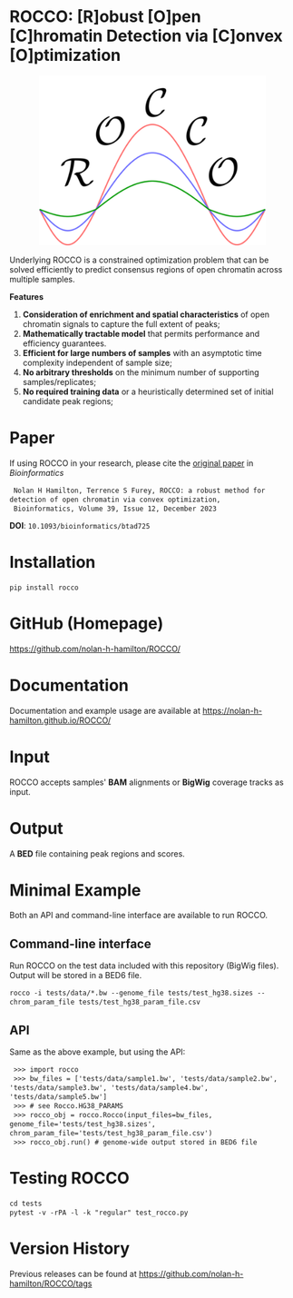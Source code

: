# ROCCO: [R]obust [O]pen [C]hromatin Detection via [C]onvex [O]ptimization

<p align="center">
<img width="400" alt="logo" src="docs/logo.png">

Underlying ROCCO is a constrained optimization problem that can be
solved efficiently to predict consensus regions of open chromatin across
multiple samples.

**Features**

1. **Consideration of enrichment and spatial characteristics** of open chromatin signals to capture the full extent of peaks;
2. **Mathematically tractable model** that permits performance and efficiency guarantees.
3. **Efficient for large numbers of samples** with an asymptotic time complexity independent of sample size;
4. **No arbitrary thresholds** on the minimum number of supporting samples/replicates;
5. **No required training data** or a heuristically determined set of initial candidate peak regions;


# Paper

If using ROCCO in your research, please cite the [original paper](https://doi.org/10.1093/bioinformatics/btad725) in *Bioinformatics*


   ```
    Nolan H Hamilton, Terrence S Furey, ROCCO: a robust method for detection of open chromatin via convex optimization,
    Bioinformatics, Volume 39, Issue 12, December 2023
   ```

**DOI**: ``10.1093/bioinformatics/btad725``

# Installation

   ```
   pip install rocco
   ```

# GitHub (Homepage)

https://github.com/nolan-h-hamilton/ROCCO/

# Documentation

Documentation and example usage are available at https://nolan-h-hamilton.github.io/ROCCO/

# Input
ROCCO accepts samples' **BAM** alignments or **BigWig** coverage tracks as input.

# Output

A **BED** file containing peak regions and scores.

# Minimal Example

Both an API and command-line interface are available to run ROCCO.

## Command-line interface

Run ROCCO on the test data included with this repository (BigWig files). Output will be stored in a BED6 file.

   ```
   rocco -i tests/data/*.bw --genome_file tests/test_hg38.sizes --chrom_param_file tests/test_hg38_param_file.csv
   ```

## API

Same as the above example, but using the API:

   ```
    >>> import rocco
    >>> bw_files = ['tests/data/sample1.bw', 'tests/data/sample2.bw', 'tests/data/sample3.bw', 'tests/data/sample4.bw', 'tests/data/sample5.bw']
    >>> # see Rocco.HG38_PARAMS
    >>> rocco_obj = rocco.Rocco(input_files=bw_files, genome_file='tests/test_hg38.sizes', chrom_param_file='tests/test_hg38_param_file.csv')
    >>> rocco_obj.run() # genome-wide output stored in BED6 file
   ```

# Testing ROCCO

  ```
  cd tests
  pytest -v -rPA -l -k "regular" test_rocco.py
  ```

# Version History

Previous releases can be found at https://github.com/nolan-h-hamilton/ROCCO/tags
